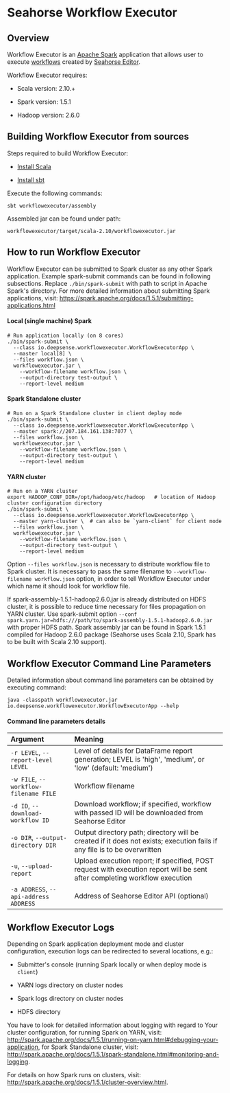 # Seahorse Workflow Executor

## Overview

Workflow Executor is an <a target="_blank" href="http://spark.apache.org">Apache Spark</a>
application that allows user to execute <a target="_blank" href="http://seahorse.deepsense.io/docs/latest/workflowfile.html">workflows</a> created by <a target="_blank" href="http://editor.seahorse.deepsense.io"/>Seahorse Editor</a>.

Workflow Executor requires:

* Scala version: 2.10.+

* Spark version: 1.5.1

* Hadoop version: 2.6.0

## Building Workflow Executor from sources

Steps required to build Workflow Executor:

* <a target="_blank" href="http://www.scala-lang.org/download/install.html">Install Scala</a>

* <a target="_blank" href="http://www.scala-sbt.org/release/tutorial/Installing-sbt-on-Linux.html">Install sbt</a>

Execute the following commands:

    sbt workflowexecutor/assembly

Assembled jar can be found under path:

``workflowexecutor/target/scala-2.10/workflowexecutor.jar``

## How to run Workflow Executor

Workflow Executor can be submitted to Spark cluster as any other Spark application.
Example spark-submit commands can be found in following subsections.
Replace `./bin/spark-submit` with path to script in Apache Spark's directory.
For more detailed information about submitting Spark applications, visit:
<a target="_blank" href="https://spark.apache.org/docs/1.5.1/submitting-applications.html">https://spark.apache.org/docs/1.5.1/submitting-applications.html</a>

#### Local (single machine) Spark
    # Run application locally (on 8 cores)
    ./bin/spark-submit \
      --class io.deepsense.workflowexecutor.WorkflowExecutorApp \
      --master local[8] \
      --files workflow.json \
      workflowexecutor.jar \
        --workflow-filename workflow.json \
        --output-directory test-output \
        --report-level medium

#### Spark Standalone cluster
    # Run on a Spark Standalone cluster in client deploy mode
    ./bin/spark-submit \
      --class io.deepsense.workflowexecutor.WorkflowExecutorApp \
      --master spark://207.184.161.138:7077 \
      --files workflow.json \
      workflowexecutor.jar \
        --workflow-filename workflow.json \
        --output-directory test-output \
        --report-level medium

#### YARN cluster
    # Run on a YARN cluster
    export HADOOP_CONF_DIR=/opt/hadoop/etc/hadoop   # location of Hadoop cluster configuration directory
    ./bin/spark-submit \
      --class io.deepsense.workflowexecutor.WorkflowExecutorApp \
      --master yarn-cluster \  # can also be `yarn-client` for client mode
      --files workflow.json \
      workflowexecutor.jar \
        --workflow-filename workflow.json \
        --output-directory test-output \
        --report-level medium

Option ``--files workflow.json`` is necessary to distribute workflow file to Spark cluster.
It is necessary to pass the same filename to ``--workflow-filename workflow.json`` option,
in order to tell Workflow Executor under which name it should look for workflow file.

If spark-assembly-1.5.1-hadoop2.6.0.jar is already distributed
on HDFS cluster, it is possible to reduce time necessary for files propagation on YARN cluster.
Use spark-submit option
``--conf spark.yarn.jar=hdfs:///path/to/spark-assembly-1.5.1-hadoop2.6.0.jar``
with proper HDFS path.
Spark assembly jar can be found in Spark 1.5.1 compiled for
Hadoop 2.6.0 package (Seahorse uses Scala 2.10, Spark has to be built with Scala 2.10 support).



## Workflow Executor Command Line Parameters

Detailed information about command line parameters can be obtained by executing command:

``java -classpath workflowexecutor.jar io.deepsense.workflowexecutor.WorkflowExecutorApp --help``

#### Command line parameters details

| Argument                                   | Meaning                                              |
|:-------------------------------------------|:-----------------------------------------------------|
| ``-r LEVEL``, ``--report-level LEVEL``     | Level of details for DataFrame report generation; LEVEL is 'high', 'medium', or 'low' (default: 'medium') |
|``-w FILE``, ``--workflow-filename FILE``   | Workflow filename                                    |
|``-d ID``, ``--download-workflow ID``       | Download workflow; if specified, workflow with passed ID will be downloaded from Seahorse Editor |
|``-o DIR``, ``--output-directory DIR``      | Output directory path; directory will be created if it does not exists; execution fails if any file is to be overwritten |
| ``-u``, ``--upload-report``                | Upload execution report; if specified, POST request with execution report will be sent after completing workflow execution |
| ``-a ADDRESS``, ``--api-address ADDRESS``  | Address of Seahorse Editor API (optional)  |



## Workflow Executor Logs

Depending on Spark application deployment mode and cluster configuration, execution logs can be
redirected to several locations, e.g.:

* Submitter's console (running Spark locally or when deploy mode is `client`)

* YARN logs directory on cluster nodes

* Spark logs directory on cluster nodes

* HDFS directory

You have to look for detailed information about logging with regard to Your cluster configuration,
for running Spark on YARN, visit:
<a target="_blank" href="http://spark.apache.org/docs/1.5.1/running-on-yarn.html#debugging-your-application">http://spark.apache.org/docs/1.5.1/running-on-yarn.html#debugging-your-application</a>,
for Spark Standalone cluster, visit:
<a target="_blank" href="http://spark.apache.org/docs/1.5.1/spark-standalone.html#monitoring-and-logging">http://spark.apache.org/docs/1.5.1/spark-standalone.html#monitoring-and-logging</a>.

For details on how Spark runs on clusters, visit:
<a target="_blank" href="http://spark.apache.org/docs/1.5.1/cluster-overview.html">http://spark.apache.org/docs/1.5.1/cluster-overview.html</a>.
